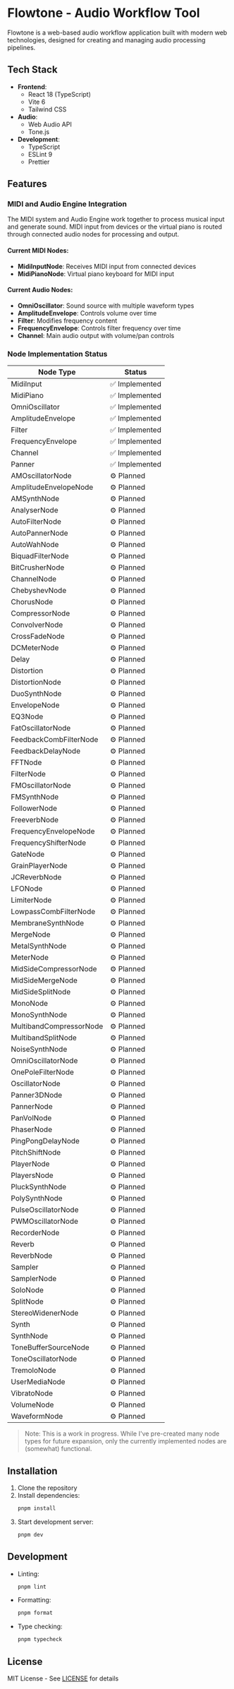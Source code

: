 # Flowtone - Audio Workflow Tool

Flowtone is a web-based audio workflow application built with modern web technologies, designed for creating and managing audio processing pipelines.

## Tech Stack

- **Frontend**:
  - React 18 (TypeScript)
  - Vite 6
  - Tailwind CSS
- **Audio**:
  - Web Audio API
  - Tone.js
- **Development**:
  - TypeScript
  - ESLint 9
  - Prettier

## Features

### MIDI and Audio Engine Integration

The MIDI system and Audio Engine work together to process musical input and generate sound. MIDI input from devices or the virtual piano is routed through connected audio nodes for processing and output.

#### Current MIDI Nodes:

- **MidiInputNode**: Receives MIDI input from connected devices
- **MidiPianoNode**: Virtual piano keyboard for MIDI input

#### Current Audio Nodes:

- **OmniOscillator**: Sound source with multiple waveform types
- **AmplitudeEnvelope**: Controls volume over time
- **Filter**: Modifies frequency content
- **FrequencyEnvelope**: Controls filter frequency over time
- **Channel**: Main audio output with volume/pan controls

### Node Implementation Status

| Node Type               | Status         |
| ----------------------- | -------------- |
| MidiInput               | ✅ Implemented |
| MidiPiano               | ✅ Implemented |
| OmniOscillator          | ✅ Implemented |
| AmplitudeEnvelope       | ✅ Implemented |
| Filter                  | ✅ Implemented |
| FrequencyEnvelope       | ✅ Implemented |
| Channel                 | ✅ Implemented |
| Panner                  | ✅ Implemented |
| AMOscillatorNode        | ⚙️ Planned     |
| AmplitudeEnvelopeNode   | ⚙️ Planned     |
| AMSynthNode             | ⚙️ Planned     |
| AnalyserNode            | ⚙️ Planned     |
| AutoFilterNode          | ⚙️ Planned     |
| AutoPannerNode          | ⚙️ Planned     |
| AutoWahNode             | ⚙️ Planned     |
| BiquadFilterNode        | ⚙️ Planned     |
| BitCrusherNode          | ⚙️ Planned     |
| ChannelNode             | ⚙️ Planned     |
| ChebyshevNode           | ⚙️ Planned     |
| ChorusNode              | ⚙️ Planned     |
| CompressorNode          | ⚙️ Planned     |
| ConvolverNode           | ⚙️ Planned     |
| CrossFadeNode           | ⚙️ Planned     |
| DCMeterNode             | ⚙️ Planned     |
| Delay                   | ⚙️ Planned     |
| Distortion              | ⚙️ Planned     |
| DistortionNode          | ⚙️ Planned     |
| DuoSynthNode            | ⚙️ Planned     |
| EnvelopeNode            | ⚙️ Planned     |
| EQ3Node                 | ⚙️ Planned     |
| FatOscillatorNode       | ⚙️ Planned     |
| FeedbackCombFilterNode  | ⚙️ Planned     |
| FeedbackDelayNode       | ⚙️ Planned     |
| FFTNode                 | ⚙️ Planned     |
| FilterNode              | ⚙️ Planned     |
| FMOscillatorNode        | ⚙️ Planned     |
| FMSynthNode             | ⚙️ Planned     |
| FollowerNode            | ⚙️ Planned     |
| FreeverbNode            | ⚙️ Planned     |
| FrequencyEnvelopeNode   | ⚙️ Planned     |
| FrequencyShifterNode    | ⚙️ Planned     |
| GateNode                | ⚙️ Planned     |
| GrainPlayerNode         | ⚙️ Planned     |
| JCReverbNode            | ⚙️ Planned     |
| LFONode                 | ⚙️ Planned     |
| LimiterNode             | ⚙️ Planned     |
| LowpassCombFilterNode   | ⚙️ Planned     |
| MembraneSynthNode       | ⚙️ Planned     |
| MergeNode               | ⚙️ Planned     |
| MetalSynthNode          | ⚙️ Planned     |
| MeterNode               | ⚙️ Planned     |
| MidSideCompressorNode   | ⚙️ Planned     |
| MidSideMergeNode        | ⚙️ Planned     |
| MidSideSplitNode        | ⚙️ Planned     |
| MonoNode                | ⚙️ Planned     |
| MonoSynthNode           | ⚙️ Planned     |
| MultibandCompressorNode | ⚙️ Planned     |
| MultibandSplitNode      | ⚙️ Planned     |
| NoiseSynthNode          | ⚙️ Planned     |
| OmniOscillatorNode      | ⚙️ Planned     |
| OnePoleFilterNode       | ⚙️ Planned     |
| OscillatorNode          | ⚙️ Planned     |
| Panner3DNode            | ⚙️ Planned     |
| PannerNode              | ⚙️ Planned     |
| PanVolNode              | ⚙️ Planned     |
| PhaserNode              | ⚙️ Planned     |
| PingPongDelayNode       | ⚙️ Planned     |
| PitchShiftNode          | ⚙️ Planned     |
| PlayerNode              | ⚙️ Planned     |
| PlayersNode             | ⚙️ Planned     |
| PluckSynthNode          | ⚙️ Planned     |
| PolySynthNode           | ⚙️ Planned     |
| PulseOscillatorNode     | ⚙️ Planned     |
| PWMOscillatorNode       | ⚙️ Planned     |
| RecorderNode            | ⚙️ Planned     |
| Reverb                  | ⚙️ Planned     |
| ReverbNode              | ⚙️ Planned     |
| Sampler                 | ⚙️ Planned     |
| SamplerNode             | ⚙️ Planned     |
| SoloNode                | ⚙️ Planned     |
| SplitNode               | ⚙️ Planned     |
| StereoWidenerNode       | ⚙️ Planned     |
| Synth                   | ⚙️ Planned     |
| SynthNode               | ⚙️ Planned     |
| ToneBufferSourceNode    | ⚙️ Planned     |
| ToneOscillatorNode      | ⚙️ Planned     |
| TremoloNode             | ⚙️ Planned     |
| UserMediaNode           | ⚙️ Planned     |
| VibratoNode             | ⚙️ Planned     |
| VolumeNode              | ⚙️ Planned     |
| WaveformNode            | ⚙️ Planned     |

> Note: This is a work in progress. While I've pre-created many node types for future expansion, only the currently implemented nodes are (somewhat) functional.

## Installation

1. Clone the repository
2. Install dependencies:
   ```bash
   pnpm install
   ```
3. Start development server:
   ```bash
   pnpm dev
   ```

## Development

- Linting:
  ```bash
  pnpm lint
  ```
- Formatting:
  ```bash
  pnpm format
  ```
- Type checking:
  ```bash
  pnpm typecheck
  ```

## License

MIT License - See [LICENSE](LICENSE) for details
